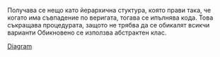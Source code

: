 Получава се нещо като йерархична стуктура, която прави така, че когато има съвпадение по веригата,
тогава се ипълнява кода. Това съкращава процедурата, защото не трябва да се обикалят всикчи варианти
Обикновено се използва абстрактен клас.

[Diagram](http://www.dofactory.com/net/chain-of-responsibility-design-pattern)